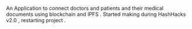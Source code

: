An Application to connect doctors and patients and their medical documents using blockchain and IPFS . Started making during HashHacks v2.0 , restarting project .

